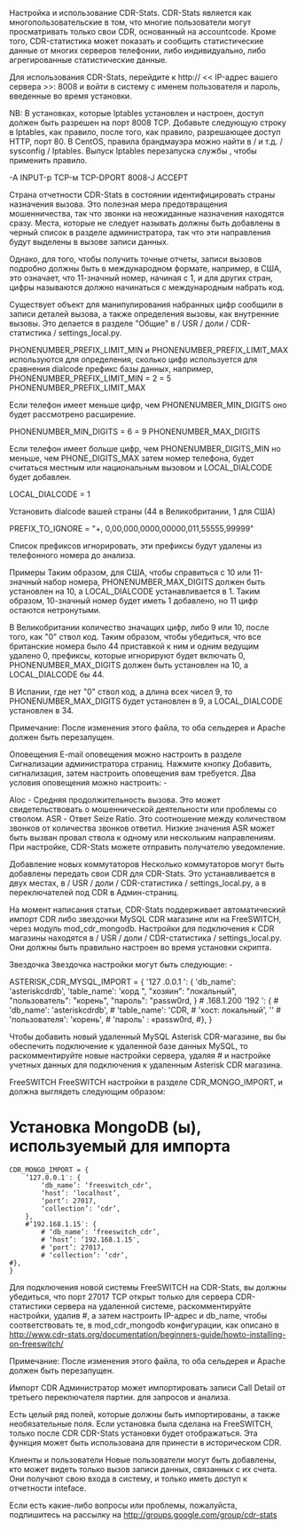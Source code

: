 Настройка и использование CDR-Stats.
CDR-Stats является как многопользовательские в том, что многие пользователи могут просматривать только свои CDR, основанный на accountcode. Кроме того, CDR-статистика может показать и сообщить статистические данные от многих серверов телефонии, либо индивидуально, либо агрегированные статистические данные.

Для использования CDR-Stats, перейдите к http:// << IP-адрес вашего сервера >>: 8008 и войти в систему с именем пользователя и пароль, введенные во время установки.

NB: В установках, которые Iptables установлен и настроен, доступ должен быть разрешен на порт 8008 TCP. Добавьте следующую строку в Iptables, как правило, после того, как правило, разрешающее доступ HTTP, порт 80. В CentOS, правила брандмауэра можно найти в / и т.д. / sysconfig / Iptables. Выпуск Iptables перезапуска службы , чтобы применить правило.

-A INPUT-р TCP-м TCP-DPORT 8008-J ACCEPT

Страна отчетности
CDR-Stats в состоянии идентифицировать страны назначения вызова. Это полезная мера предотвращения мошенничества, так что звонки на неожиданные назначения находятся сразу. Места, которые не следует называть должны быть добавлены в черный список в разделе администратора, так что эти направления будут выделены в вызове записи данных.

Однако, для того, чтобы получить точные отчеты, записи вызовов подробно должны быть в международном формате, например, в США, это означает, что 11-значный номер, начиная с 1, и для других стран, цифры называются должно начинаться с международным набрать код.

Существует объект для манипулирования набранных цифр сообщили в записи деталей вызова, а также определения вызовы, как внутренние вызовы. Это делается в разделе "Общие" в / USR / доли / CDR-статистика / settings_local.py.

PHONENUMBER_PREFIX_LIMIT_MIN и PHONENUMBER_PREFIX_LIMIT_MAX используются для определения, сколько цифр используется для сравнения dialcode префикс базы данных, например, PHONENUMBER_PREFIX_LIMIT_MIN = 2 = 5 PHONENUMBER_PREFIX_LIMIT_MAX


Если телефон имеет меньше цифр, чем PHONENUMBER_MIN_DIGITS оно будет рассмотрено расширение.

PHONENUMBER_MIN_DIGITS = 6
= 9 PHONENUMBER_MAX_DIGITS

Если телефон имеет больше цифр, чем PHONENUMBER_DIGITS_MIN но меньше, чем PHONE_DIGITS_MAX затем номер телефона, будет считаться местным или национальным вызовом и LOCAL_DIALCODE будет добавлен.

LOCAL_DIALCODE = 1

Установить dialcode вашей страны (44 в Великобритании, 1 для США)

PREFIX_TO_IGNORE = "+, 0,00,000,0000,00000,011,55555,99999"

Список префиксов игнорировать, эти префиксы будут удалены из телефонного номера до анализа.

Примеры
Таким образом, для США, чтобы справиться с 10 или 11-значный набор номера, PHONENUMBER_MAX_DIGITS должен быть установлен на 10, а LOCAL_DIALCODE устанавливается в 1. Таким образом, 10-значный номер будет иметь 1 добавлено, но 11 цифр остаются нетронутыми.

В Великобритании количество значащих цифр, либо 9 или 10, после того, как "0" ствол код. Таким образом, чтобы убедиться, что все британские номера было 44 приставкой к ним и одним ведущим удалено 0, префиксы, которые игнорируют будет включать 0, PHONENUMBER_MAX_DIGITS должен быть установлен на 10, а LOCAL_DIALCODE бы 44.

В Испании, где нет "0" ствол код, а длина всех чисел 9, то PHONENUMBER_MAX_DIGITS будет установлен в 9, а LOCAL_DIALCODE установлен в 34.

Примечание:  После изменения этого файла, то оба сельдерея и Apache должен быть перезапущен.

Оповещения
E-mail оповещения можно настроить в разделе Сигнализации администратора страниц. Нажмите кнопку Добавить, сигнализация, затем настроить оповещения вам требуется. Два условия оповещения можно настроить: -

Aloc - Средняя продолжительность вызова. Это может свидетельствовать о мошеннической деятельности или проблемы со стволом.
ASR - Ответ Seize Ratio. Это соотношение между количеством звонков от количества звонков ответил. Низкие значения ASR может быть вызван провал ствола к одному или нескольким направлениям.
При настройке, CDR-Stats можете отправить получателю уведомление.

Добавление новых коммутаторов
Несколько коммутаторов могут быть добавлены передать свои CDR для CDR-Stats. Это устанавливается в двух местах, в / USR / доли / CDR-статистика / settings_local.py, а в переключателей под CDR в Админ-страниц.

На момент написания статьи, CDR-Stats поддерживает автоматический импорт CDR либо звездочки MySQL CDR магазине или на FreeSWITCH, через модуль mod_cdr_mongodb. Настройки для подключения к CDR магазины находятся в / USR / доли / CDR-статистика / settings_local.py. Они должны быть правильно настроен во время установки скрипта.

Звездочка
Звездочка настройки могут быть следующие: -

ASTERISK_CDR_MYSQL_IMPORT = {
     '127 .0.0.1 ': {
          'db_name': 'asteriskcdrdb',
          'table_name': 'корд ",
          "хозяин": "локальный",
           "пользователь": "корень",
           "пароль": "passw0rd,
     }
     # .168.1.200 '192 ': {
          # 'db_name': 'asteriskcdrdb',
          # 'table_name': 'CDR,
          # 'хост: локальный', ''
          # 'пользователя': 'корень',
          # 'пароль' : «passw0rd,
     #},
}

Чтобы добавить новый удаленный MySQL Asterisk CDR-магазине, вы бы обеспечить подключение к удаленной базе данных MySQL, то раскомментируйте новые настройки сервера, удаляя # и настройке учетных данных для подключения к удаленным Asterisk CDR магазина.

FreeSWITCH
FreeSWITCH настройки в разделе CDR_MONGO_IMPORT, и должна выглядеть следующим образом:

# Установка MongoDB (ы), используемый для импорта

    CDR_MONGO_IMPORT = {
        ’127.0.0.1′: {
            ‘db_name’: ‘freeswitch_cdr’,
            ‘host’: ‘localhost’,
            ‘port’: 27017,
            ‘collection’: ‘cdr’,
        },
        #’192.168.1.15′: {
            # ‘db_name’: ‘freeswitch_cdr’,
            # ‘host’: ’192.168.1.15′,
            # ‘port’: 27017,
            # ‘collection’: ‘cdr’,
    #},
    }

Для подключения новой системы FreeSWITCH на CDR-Stats, вы должны убедиться, что порт 27017 TCP  открыт только
для сервера CDR-статистики сервера на удаленной системе, раскомментируйте настройки, удалив #, а затем настроить IP-адрес и db_name, чтобы соответствовать те, в mod_cdr_mongodb конфигурации, как описано в  http://www.cdr-stats.org/documentation/beginners-guide/howto-installing-on-freeswitch/

Примечание:  После изменения этого файла, то оба сельдерея и Apache должен быть перезапущен.

Импорт CDR
Администратор может импортировать записи Call Detail от третьего переключателя партии. для запросов и анализа.

Есть целый ряд полей, которые должны быть импортированы, а также необязательные поля. Если установка была сделана на FreeSWITCH, только после CDR CDR-Stats установки будет отображаться. Эта функция может быть использована для принести в историческом CDR.

Клиенты и пользователи
Новые пользователи могут быть добавлены, кто может видеть только вызов записи данных, связанных с их счета. Они получают свою входа в систему, и только иметь доступ к отчетности inteface.

Если есть какие-либо вопросы или проблемы, пожалуйста, подпишитесь на рассылку на http://groups.google.com/group/cdr-stats